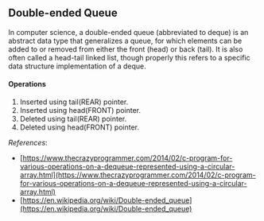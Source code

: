 ## Double-ended Queue

In computer science, a double-ended queue (abbreviated to deque) is an abstract data type that generalizes a queue, for which elements can be added to or removed from either the front (head) or back (tail). It is also often called a head-tail linked list, though properly this refers to a specific data structure implementation of a deque.


#### Operations

1. Inserted using tail(REAR) pointer.
2. Inserted using head(FRONT) pointer.
3. Deleted using tail(REAR) pointer.
4. Deleted using head(FRONT) pointer.


*References*:
* [https://www.thecrazyprogrammer.com/2014/02/c-program-for-various-operations-on-a-dequeue-represented-using-a-circular-array.html](https://www.thecrazyprogrammer.com/2014/02/c-program-for-various-operations-on-a-dequeue-represented-using-a-circular-array.html)
* [https://en.wikipedia.org/wiki/Double-ended_queue](https://en.wikipedia.org/wiki/Double-ended_queue)